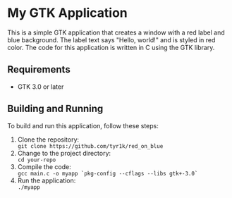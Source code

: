 <!DOCTYPE html>
<html>
<head>
	<meta charset="UTF-8">
</head>
<body>
	<h1>My GTK Application</h1>
	<p>This is a simple GTK application that creates a window with a red label and blue background. The label text says "Hello, world!" and is styled in red color. The code for this application is written in C using the GTK library.</p>
	<h2>Requirements</h2>
	<ul>
		<li>GTK 3.0 or later</li>
	</ul>
	<h2>Building and Running</h2>
	<p>To build and run this application, follow these steps:</p>
	<ol>
		<li>Clone the repository:</li>
		<code>git clone https://github.com/tyr1k/red_on_blue</code>
		<li>Change to the project directory:</li>
		<code>cd your-repo</code>
		<li>Compile the code:</li>
		<code>gcc main.c -o myapp `pkg-config --cflags --libs gtk+-3.0`</code>
		<li>Run the application:</li>
		<code>./myapp</code>
	</ol>
</body>
</html>
